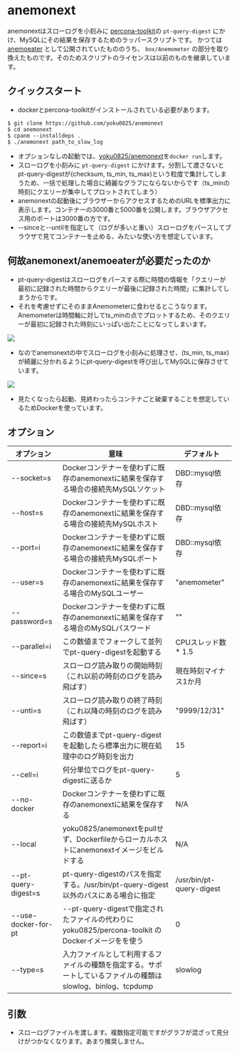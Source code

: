 # anemonext

anemonextはスローログを小刻みに [percona-toolkit](https://github.com/percona/percona-toolkit)の `pt-query-digest` にかけ、MySQLにその結果を保存するためのラッパースクリプトです。
かつては [anemoeater](https://github.com/yoku0825/anemoeater) として公開されていたもののうち、 `box/Anemometer` の部分を取り換えたものです。そのためスクリプトのライセンスは以前のものを継承しています。

## クイックスタート

* dockerとpercona-toolkitがインストールされている必要があります。

```
$ git clone https://github.com/yoku0825/anemonext
$ cd anemonext
$ cpanm --installdeps .
$ ./anemonext path_to_slow_log
```

* オプションなしの起動では、[yoku0825/anemonext](https://hub.docker.com/repository/docker/yoku0825/anemonext/general)を`docker run`します。
* スローログを小刻みに `pt-query-digest` にかけます。分割して渡さないとpt-query-digestが(checksum, ts_min, ts_max)という粒度で集計してしまうため、一括で処理した場合に綺麗なグラフにならないからです（ts_minの時刻にクエリーが集中してプロットされてしまう）
* anemonextの起動後にブラウザーからアクセスするためのURLを標準出力に表示します。コンテナーの3000番と5000番を公開します。ブラウザアクセス用のポートは3000番の方です。
* --sinceと--untilを指定して（ログが多いと重い）スローログをパースしてブラウザで見てコンテナーを止める、みたいな使い方を想定しています。

## 何故anemonext/anemoeaterが必要だったのか

* pt-query-digestはスローログをパースする際に時間の情報を「クエリーが最初に記録された時間からクエリーが最後に記録された時間」に集計してしまうからです。
* それを考慮せずにそのままAnemometerに食わせるとこうなります。Anemometerは時間軸に対してts_minの点でプロットするため、そのクエリーが最初に記録された時刻にいっぱい出たことになってしまいます。

![](https://raw.githubusercontent.com/yoku0825/anemoeater/master/image/vanilla_pt-qd.png)

* なのでanemonextの中でスローログを小刻みに処理させ、(ts_min, ts_max)が綺麗に分かれるようにpt-query-digestを呼び出してMySQLに保存させています。

![](https://raw.githubusercontent.com/yoku0825/anemoeater/master/image/anemoeater.png)

* 見たくなったら起動、見終わったらコンテナごと破棄することを想定しているためDockerを使っています。

## オプション

|     オプション      |                                                     意味                                                     |        デフォルト        |
| ------------------- | ------------------------------------------------------------------------------------------------------------ | ------------------------ |
| --socket=s          | Dockerコンテナーを使わずに既存のanemonextに結果を保存する場合の接続先MySQLソケット                           | DBD::mysql依存           |
| --host=s            | Dockerコンテナーを使わずに既存のanemonextに結果を保存する場合の接続先MySQLホスト                             | DBD::mysql依存           |
| --port=i            | Dockerコンテナーを使わずに既存のanemonextに結果を保存する場合の接続先MySQLポート                             | DBD::mysql依存           |
| --user=s            | Dockerコンテナーを使わずに既存のanemonextに結果を保存する場合のMySQLユーザー                                 | "anemometer"             |
| --password=s        | Dockerコンテナーを使わずに既存のanemonextに結果を保存する場合のMySQLパスワード                               | ""                       |
| --parallel=i        | この数値までフォークして並列でpt-query-digestを起動する                                                      | CPUスレッド数 * 1.5      |
| --since=s           | スローログ読み取りの開始時刻（これ以前の時刻のログを読み飛ばす）                                             | 現在時刻マイナス1か月    |
| --unti=s            | スローログ読み取りの終了時刻（これ以降の時刻のログを読み飛ばす）                                             | "9999/12/31"             |
| --report=i          | この数値までpt-query-digestを起動したら標準出力に現在処理中のログ時刻を出力                                  | 15                       |
| --cell=i            | 何分単位でログをpt-query-digestに送るか                                                                      | 5                        |
| --no-docker         | Dockerコンテナーを使わずに既存のanemonextに結果を保存する                                                    | N/A                      |
| --local             | yoku0825/anemonextをpullせず、Dockerfileからローカルホストにanemonextイメージをビルドする                    | N/A                      |
| --pt-query-digest=s | pt-query-digestのパスを指定する。/usr/bin/pt-query-digest 以外のパスにある場合に指定                         | /usr/bin/pt-query-digest |
| --use-docker-for-pt | --pt-query-digestで指定されたファイルの代わりに yoku0825/percona-toolkit のDockerイメージをを使う            | 0                        |
| --type=s            | 入力ファイルとして利用するファイルの種類を指定する。サポートしているファイルの種類はslowlog、binlog、tcpdump | slowlog                  |


## 引数

* スローログファイルを渡します。複数指定可能ですがグラフが混ざって見分けがつかなくなります。あまり推奨しません。
